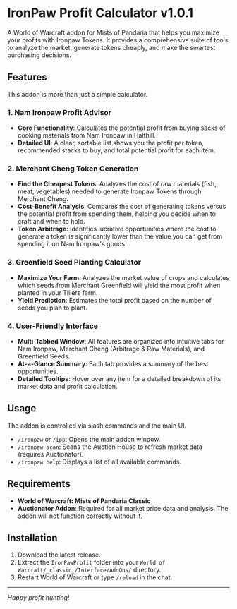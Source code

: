 # IronPaw Profit Calculator v1.0.1

A World of Warcraft addon for Mists of Pandaria that helps you maximize your profits with Ironpaw Tokens. It provides a comprehensive suite of tools to analyze the market, generate tokens cheaply, and make the smartest purchasing decisions.

## Features

This addon is more than just a simple calculator.

### 1. Nam Ironpaw Profit Advisor
- **Core Functionality**: Calculates the potential profit from buying sacks of cooking materials from Nam Ironpaw in Halfhill.
- **Detailed UI**: A clear, sortable list shows you the profit per token, recommended stacks to buy, and total potential profit for each item.

### 2. Merchant Cheng Token Generation
- **Find the Cheapest Tokens**: Analyzes the cost of raw materials (fish, meat, vegetables) needed to generate Ironpaw Tokens through Merchant Cheng.
- **Cost-Benefit Analysis**: Compares the cost of generating tokens versus the potential profit from spending them, helping you decide when to craft and when to hold.
- **Token Arbitrage**: Identifies lucrative opportunities where the cost to generate a token is significantly lower than the value you can get from spending it on Nam Ironpaw's goods.

### 3. Greenfield Seed Planting Calculator
- **Maximize Your Farm**: Analyzes the market value of crops and calculates which seeds from Merchant Greenfield will yield the most profit when planted in your Tillers farm.
- **Yield Prediction**: Estimates the total profit based on the number of seeds you plan to plant.

### 4. User-Friendly Interface
- **Multi-Tabbed Window**: All features are organized into intuitive tabs for Nam Ironpaw, Merchant Cheng (Arbitrage & Raw Materials), and Greenfield Seeds.
- **At-a-Glance Summary**: Each tab provides a summary of the best opportunities.
- **Detailed Tooltips**: Hover over any item for a detailed breakdown of its market data and profit calculation.

## Usage

The addon is controlled via slash commands and the main UI.

- `/ironpaw` or `/ipp`: Opens the main addon window.
- `/ironpaw scan`: Scans the Auction House to refresh market data (requires Auctionator).
- `/ironpaw help`: Displays a list of all available commands.

## Requirements

- **World of Warcraft: Mists of Pandaria Classic**
- **Auctionator Addon**: Required for all market price data and analysis. The addon will not function correctly without it.

## Installation

1.  Download the latest release.
2.  Extract the `IronPawProfit` folder into your `World of Warcraft/_classic_/Interface/AddOns/` directory.
3.  Restart World of Warcraft or type `/reload` in the chat.

---
*Happy profit hunting!*
